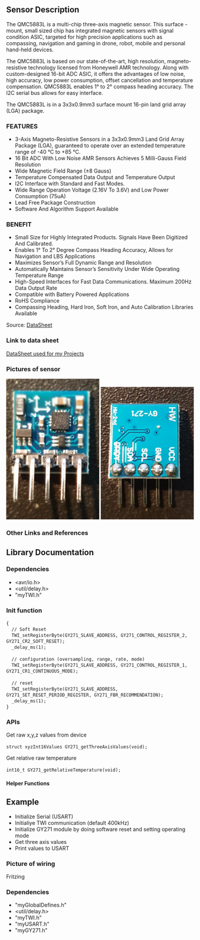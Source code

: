 ## Sensor Description
The QMC5883L is a multi-chip three-axis magnetic sensor. This
surface -mount, small sized chip has integrated magnetic sensors with signal condition ASIC, targeted for high precision applications such as compassing, navigation and gaming in drone, robot, mobile and personal hand-held devices.

The QMC5883L is based on our state-of-the-art, high resolution,
magneto-resistive technology licensed from Honeywell AMR technology.
Along with custom-designed 16-bit ADC ASIC, it offers the advantages of low noise, high accuracy, low power consumption, offset cancellation and temperature compensation. QMC5883L enables 1° to 2° compass heading accuracy. The I2C serial bus allows for easy interface.

The QMC5883L is in a 3x3x0.9mm3 surface mount 16-pin land grid
array (LGA) package.

### FEATURES
* 3-Axis Magneto-Resistive Sensors in a 3x3x0.9mm3 Land Grid Array Package (LGA), guaranteed to operate over an extended temperature range of -40 °C to +85 °C.
* 16 Bit ADC With Low Noise AMR Sensors Achieves 5 Milli-Gauss Field Resolution
* Wide Magnetic Field Range (±8 Gauss)
* Temperature Compensated Data Output and Temperature Output
* I2C Interface with Standard and Fast Modes.
* Wide Range Operation Voltage (2.16V To 3.6V) and Low Power Consumption (75uA)
* Lead Free Package Construction
* Software And Algorithm Support Available

### BENEFIT
* Small Size for Highly Integrated Products. Signals Have
Been Digitized And Calibrated.
* Enables 1° To 2° Degree Compass Heading Accuracy, Allows for Navigation and LBS Applications
* Maximizes Sensor’s Full Dynamic Range and Resolution
* Automatically Maintains Sensor’s Sensitivity Under Wide Operating Temperature Range
* High-Speed Interfaces for Fast Data Communications. Maximum 200Hz Data Output Rate
* Compatible with Battery Powered Applications
* RoHS Compliance
* Compassing Heading, Hard Iron, Soft Iron, and Auto Calibration Libraries Available


Source: [DataSheet](https://github.com/michelheil/Arduino/lib/myGY271/datasheet)


### Link to data sheet
[DataSheet used for my Projects](https://github.com/michelheil/Arduino/lib/myGY271/datasheet)

### Pictures of sensor
<img src="https://github.com/michelheil/Arduino/blob/master/lib/myGY271/pictures/GY271_Front.jpg" width="250"> <img src="https://github.com/michelheil/Arduino/blob/master/lib/myGY271/pictures/GY271_Back.jpg" width="250">

### Other Links and References



## Library Documentation

### Dependencies
* <avr/io.h>
* <util/delay.h>
* "myTWI.h"


### Init function
```void GY271_init(void)
{
  // Soft Reset
  TWI_setRegisterByte(GY271_SLAVE_ADDRESS, GY271_CONTROL_REGISTER_2, GY271_CR2_SOFT_RESET);
  _delay_ms(1);

  // configuration (oversampling, range, rate, mode)
  TWI_setRegisterByte(GY271_SLAVE_ADDRESS, GY271_CONTROL_REGISTER_1, GY271_CR1_CONTINUOUS_MODE);

  // reset
  TWI_setRegisterByte(GY271_SLAVE_ADDRESS, GY271_SET_RESET_PERIOD_REGISTER, GY271_FBR_RECOMMENDATION);
  _delay_ms(1);
}
```

### APIs
Get raw x,y,z values from device

```struct xyzInt16Values GY271_getThreeAxisValues(void);```

Get relative raw temperature

```int16_t GY271_getRelativeTemperature(void);```


#### Helper Functions


## Example
* Initialize Serial (USART)
* Initialiye TWI communication (default 400kHz)
* Initialize GY271 module by doing software reset and setting operating mode
* Get three axis values
* Print values to USART

### Picture of wiring
Fritzing

### Dependencies
* "myGlobalDefines.h"
* <util/delay.h>
* "myTWI.h"
* "myUSART.h"
* "myGY271.h"

